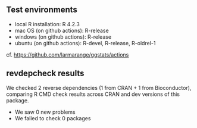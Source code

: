 ## Test environments

* local R installation: R 4.2.3
* mac OS (on github actions): R-release
* windows (on github actions): R-release
* ubuntu (on github actions): R-devel, R-release, R-oldrel-1

cf. https://github.com/larmarange/ggstats/actions

## revdepcheck results

We checked 2 reverse dependencies (1 from CRAN + 1 from Bioconductor), comparing R CMD check results across CRAN and dev versions of this package.

 * We saw 0 new problems
 * We failed to check 0 packages
